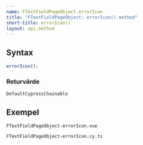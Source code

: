 ```yaml
---
name: FTextFieldPageObject.errorIcon
title: "FTextFieldPageObject: errorIcon() method"
short-title: errorIcon()
layout: api.method
---
```


## Syntax

```ts nocompile nolint
errorIcon();
```

### Returvärde

`DefaultCypressChainable`

## Exempel

```import static
FTextFieldPageObject-errorIcon.vue
```

```import
FTextFieldPageObject-errorIcon.cy.ts
```
